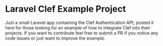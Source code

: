 # **Laravel Clef Example Project**

Just a small Laravel app containing the Clef Authentication API, posted it here for those looking for an example of how to integrate Clef into their projects. If you want to contribute feel free to submit a PR if you notice any code issues or just want to improve the example.
